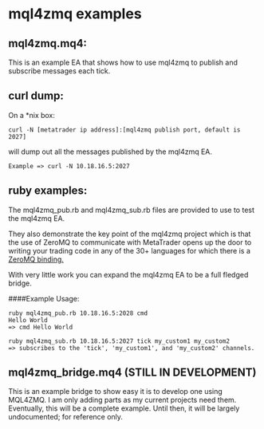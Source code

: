 # mql4zmq examples

## mql4zmq.mq4:

This is an example EA that shows how to use mql4zmq to publish and subscribe messages each tick.

## curl dump:
On a *nix box:

	curl -N [metatrader ip address]:[mql4zmq publish port, default is 2027]

will dump out all the messages published by the mql4zmq EA. 

	Example => curl -N 10.18.16.5:2027

## ruby examples:
The mql4zmq_pub.rb and mql4zmq_sub.rb files are provided to use to test the mql4zmq EA. 

They also demonstrate the key point of the mql4zmq project which is that the use of ZeroMQ to communicate with
MetaTrader opens up the door to writing your trading code in any of the 30+ languages for which there is a [ZeroMQ binding.](http://www.zeromq.org/bindings:_start "ZeroMQ language bindings.")

With very little work you can expand the mql4zmq EA to be a full fledged bridge.

####Example Usage:

	ruby mql4zmq_pub.rb 10.18.16.5:2028 cmd
	Hello World
	=> cmd Hello World

	ruby mql4zmq_sub.rb 10.18.16.5:2027 tick my_custom1 my_custom2
	=> subscribes to the 'tick', 'my_custom1', and 'my_custom2' channels.

## mql4zmq_bridge.mq4 (STILL IN DEVELOPMENT)
This is an example bridge to show easy it is to develop one using MQL4ZMQ. I am only adding parts
as my current projects need them. Eventually, this will be a complete example. Until then, it will
be largely undocumented; for reference only.